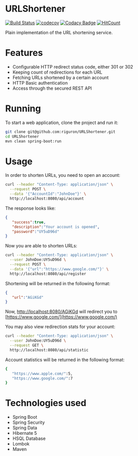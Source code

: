 # URLShortener

[![Build Status](https://travis-ci.org/riguron/URLShortener.svg?branch=master)](https://travis-ci.org/riguron/URLShortener)
[![codecov](https://codecov.io/gh/riguron/URLShortener/branch/master/graph/badge.svg)](https://codecov.io/gh/riguron/URLShortener)
[![Codacy Badge](https://api.codacy.com/project/badge/Grade/f934ddd367cc493d8ba463f87740eb06)](https://www.codacy.com/manual/riguron/URLShortener?utm_source=github.com&amp;utm_medium=referral&amp;utm_content=riguron/URLShortener&amp;utm_campaign=Badge_Grade)
[![HitCount](http://hits.dwyl.io/riguron/URLShortener.svg)](http://hits.dwyl.io/riguron/URLShortener)

Plain implementation of the URL shortening service.

# Features

- Configurable HTTP redirect status code, either 301 or 302
- Keeping count of redirections for each URL
- Fetching URLs shortened by a certain account
- HTTP Basic authentication
- Access through the secured REST API

# Running

To start a web application, clone the project and run it:

```bash
git clone git@github.com:riguron/URLShortener.git
cd URLShortener
mvn clean spring-boot:run
```

# Usage

In order to shorten URLs, you need to open an account:

```bash
curl --header "Content-Type: application/json" \
  --request POST \
  --data '{"AccountId":"JohnDoe"}' \
  http://localhost:8080/api/account
```

The response looks like:

```json
{  
   "success":true,
   "description":"Your account is opened",
   "password":"UY5uD96d"
}
```

Now you are able to shorten URLs:

```bash
curl --header "Content-Type: application/json" \
  --user JohnDoe:UY5uD96d \
  --request POST \
  --data '{"url":"https://www.google.com/"}' \
  http://localhost:8080/api/register
```

Shortening will be returned in the following format:

```json
{  
   "url":"AGiKGd"
}
```

Now, [http://localhost:8080/AGiKGd](http://localhost:8080/AGiKGd) will redirect you to [https://www.google.com/](https://www.google.com/)

You may also view redirection stats for your account:

```bash
curl --header "Content-Type: application/json" \
  --user JohnDoe:UY5uD96d \
  --request GET \
  http://localhost:8080/api/statistic
```

Account statistics will be returned in the following format:

```bash
{  
   "https://www.apple.com/":5,
   "https://www.google.com/":7
}
```

# Technologies used

- Spring Boot
- Spring Security
- Spring Data 
- Hibernate 5
- HSQL Database
- Lombok
- Maven

